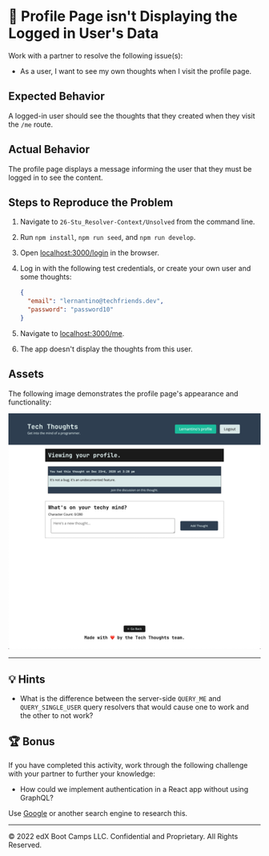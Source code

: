 # 🐛 Profile Page isn't Displaying the Logged in User's Data

Work with a partner to resolve the following issue(s):

* As a user, I want to see my own thoughts when I visit the profile page.

## Expected Behavior

A logged-in user should see the thoughts that they created when they visit the `/me` route.

## Actual Behavior

The profile page displays a message informing the user that they must be logged in to see the content.

## Steps to Reproduce the Problem

1. Navigate to `26-Stu_Resolver-Context/Unsolved` from the command line.

2. Run `npm install`, `npm run seed`, and `npm run develop`.

3. Open <localhost:3000/login> in the browser.

4. Log in with the following test credentials, or create your own user and some thoughts:

    ```json
    {
      "email": "lernantino@techfriends.dev",
      "password": "password10"
    }
    ```

5. Navigate to <localhost:3000/me>.

6. The app doesn't display the thoughts from this user.

## Assets

The following image demonstrates the profile page's appearance and functionality:

![The logged-in user's profile page displays thoughts that they've created and a form to create more thoughts.](Images/01-screenshot.png)

---

## 💡 Hints

* What is the difference between the server-side `QUERY_ME` and `QUERY_SINGLE_USER` query resolvers that would cause one to work and the other to not work?

## 🏆 Bonus

If you have completed this activity, work through the following challenge with your partner to further your knowledge:

* How could we implement authentication in a React app without using GraphQL?

Use [Google](https://www.google.com) or another search engine to research this.

---
© 2022 edX Boot Camps LLC. Confidential and Proprietary. All Rights Reserved.
